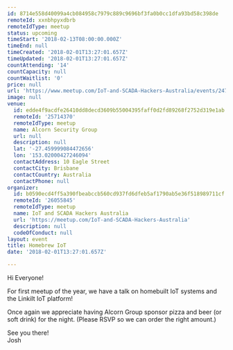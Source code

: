 ```yaml
---
id: 8714e558d40099a4cb084958c7979c889c9696bf3fa0b0cc1dfa93bd58c398de
remoteId: xxnbhpyxdbrb
remoteIdType: meetup
status: upcoming
timeStart: '2018-02-13T08:00:00.000Z'
timeEnd: null
timeCreated: '2018-02-01T13:27:01.657Z'
timeUpdated: '2018-02-01T13:27:01.657Z'
countAttending: '14'
countCapacity: null
countWaitlist: '0'
price: null
url: 'https://www.meetup.com/IoT-and-SCADA-Hackers-Australia/events/247326342/'
image: null
venue:
  id: edde4f9acdfe26410dd8decd3609b55004395faff0d2fd89268f2752d319e1ab
  remoteId: '25714370'
  remoteIdType: meetup
  name: Alcorn Security Group
  url: null
  description: null
  lat: '-27.459999084472656'
  lon: '153.02000427246094'
  contactAddress: 10 Eagle Street
  contactCity: Brisbane
  contactCountry: Australia
  contactPhone: null
organizer:
  id: b0590ecd4ff5a390fbeabccb560cd937fd6dfeb5af1790ab5e36f518989711cf
  remoteId: '26055845'
  remoteIdType: meetup
  name: IoT and SCADA Hackers Australia
  url: 'https://meetup.com/IoT-and-SCADA-Hackers-Australia'
  description: null
  codeOfConduct: null
layout: event
title: Homebrew IoT
date: '2018-02-01T13:27:01.657Z'

---
```

<p>Hi Everyone!</p> <p>For first meetup of the year, we have a talk on homebuilt IoT systems and the LinkiIt IoT platform!</p> <p>Once again we appreciate having Alcorn Group sponsor pizza and beer (or soft drink) for the night. (Please RSVP so we can order the right amount.)</p> <p>See you there!<br/>Josh</p>
